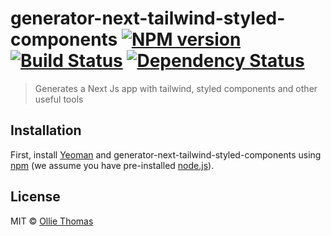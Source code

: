 # generator-next-tailwind-styled-components [![NPM version][npm-image]][npm-url] [![Build Status][travis-image]][travis-url] [![Dependency Status][daviddm-image]][daviddm-url]
> Generates a Next Js app with tailwind, styled components and other useful tools

## Installation

First, install [Yeoman](http://yeoman.io) and generator-next-tailwind-styled-components using [npm](https://www.npmjs.com/) (we assume you have pre-installed [node.js](https://nodejs.org/)).

<!-- ```bash
npm install -g yo
npm install -g generator-next-tailwind-styled-components
```

Then generate your new project:

```bash
yo next-tailwind-styled-components
```

## Getting To Know Yeoman

 * Yeoman has a heart of gold.
 * Yeoman is a person with feelings and opinions, but is very easy to work with.
 * Yeoman can be too opinionated at times but is easily convinced not to be.
 * Feel free to [learn more about Yeoman](http://yeoman.io/). -->

## License

MIT © [Ollie Thomas](olliethomas.co.uk)


[npm-image]: https://badge.fury.io/js/generator-next-tailwind-styled-components.svg
[npm-url]: https://npmjs.org/package/generator-next-tailwind-styled-components
[travis-image]: https://travis-ci.org/olliethomas1992/generator-next-tailwind-styled-components.svg?branch=master
[travis-url]: https://travis-ci.org/olliethomas1992/generator-next-tailwind-styled-components
[daviddm-image]: https://david-dm.org/olliethomas1992/generator-next-tailwind-styled-components.svg?theme=shields.io
[daviddm-url]: https://david-dm.org/olliethomas1992/generator-next-tailwind-styled-components
